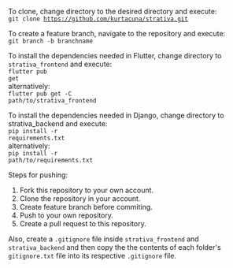 To clone, change directory to the desired directory and execute:<br>
    <code>git clone https://github.com/kurtacuna/strativa.git</code>

To create a feature branch, navigate to the repository and execute:<br>
    <code>git branch -b branchname</code>

To install the dependencies needed in Flutter, change directory to <code>strativa_frontend</code> and execute:<br>
    <code>flutter pub get</code><br>
alternatively:<br>
    <code>flutter pub get -C path/to/strativa_frontend</code>

To install the dependencies needed in Django, change directory to strativa_backend and execute:<br>
    <code>pip install -r requirements.txt</code><br>
alternatively:<br>
    <code>pip install -r path/to/requirements.txt</code>


Steps for pushing:
1. Fork this repository to your own account.
2. Clone the repository in your account.
3. Create feature branch before commiting.
4. Push to your own repository.
5. Create a pull request to this repository.

Also, create a <code>.gitignore</code> file inside <code>strativa_frontend</code> and <code>strativa_backend</code> and then copy the the contents of each folder's <code>gitignore.txt</code> file into its respective <code>.gitignore</code> file.
